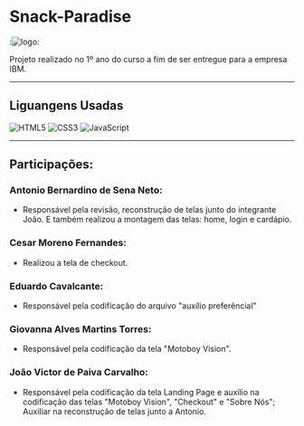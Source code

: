 # Snack-Paradise

:![logo](https://files.fm/u/xgn23qcabk):


Projeto realizado no 1º ano do curso a fim de ser entregue para a empresa IBM.
<hr>

## Liguangens Usadas
![HTML5](https://img.shields.io/badge/html5-%23E34F26.svg?style=for-the-badge&logo=html5&logoColor=white)
![CSS3](https://img.shields.io/badge/css3-%231572B6.svg?style=for-the-badge&logo=css3&logoColor=white)
![JavaScript](https://img.shields.io/badge/javascript-%23323330.svg?style=for-the-badge&logo=javascript&logoColor=%23F7DF1E)
<hr>

## Participações:

### Antonio Bernardino de Sena Neto:
* Responsável pela revisão, reconstrução de telas junto do integrante João. E também realizou a montagem das telas: home, login e cardápio.

### Cesar Moreno Fernandes:
* Realizou a tela de checkout.

### Eduardo Cavalcante:
* Responsável pela codificação do arquivo "auxílio preferêncial"

### Giovanna Alves Martins Torres:
* Responsável pela codificação da tela "Motoboy Vision".

### João Victor de Paiva Carvalho:
* Responsável pela codificação da tela Landing Page e auxílio na codificação das telas "Motoboy Vision", "Checkout" e "Sobre Nós"; Auxiliar na reconstrução de telas junto a Antonio.
